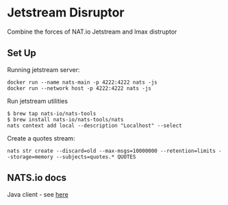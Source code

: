 # Jetstream Disruptor

Combine the forces of NAT.io Jetstream and lmax distruptor

## Set Up

Running jetstream server:

```
docker run --name nats-main -p 4222:4222 nats -js
docker run --network host -p 4222:4222 nats -js
```

Run jetstream utilities

```
$ brew tap nats-io/nats-tools
$ brew install nats-io/nats-tools/nats
nats context add local --description "Localhost" --select
```

Create a quotes stream:

```
nats str create --discard=old --max-msgs=10000000 --retention=limits --storage=memory --subjects=quotes.* QUOTES
```




## NATS.io docs

Java client - see [here](https://github.com/nats-io/nats.java)